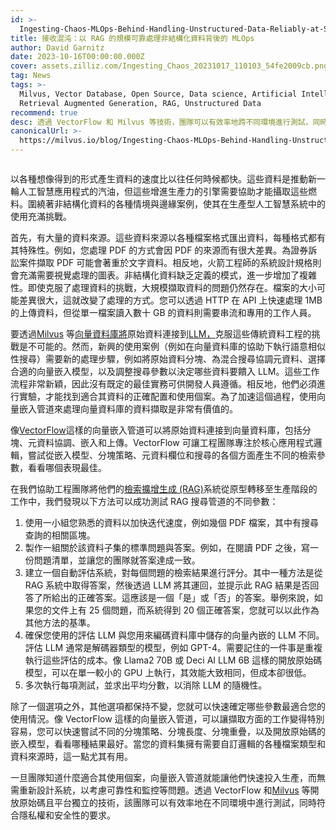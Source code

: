```yaml
---
id: >-
  Ingesting-Chaos-MLOps-Behind-Handling-Unstructured-Data-Reliably-at-Scale-for-RAG.md
title: 接收混沌：以 RAG 的規模可靠處理非結構化資料背後的 MLOps
author: David Garnitz
date: 2023-10-16T00:00:00.000Z
cover: assets.zilliz.com/Ingesting_Chaos_20231017_110103_54fe2009cb.png
tag: News
tags: >-
  Milvus, Vector Database, Open Source, Data science, Artificial Intelligence,
  Retrieval Augmented Generation, RAG, Unstructured Data
recommend: true
desc: 透過 VectorFlow 和 Milvus 等技術，團隊可以有效率地跨不同環境進行測試，同時符合隱私權和安全性的要求。
canonicalUrl: >-
  https://milvus.io/blog/Ingesting-Chaos-MLOps-Behind-Handling-Unstructured-Data-Reliably-at-Scale-for-RAG.md
---
```

<p>
  <span class="img-wrapper">
    <img translate="no" src="https://assets.zilliz.com/Ingesting_Chaos_20231017_110103_54fe2009cb.png" alt="" class="doc-image" id="" />
    <span></span>
  </span>
</p>
<p>以各種想像得到的形式產生資料的速度比以往任何時候都快。這些資料是推動新一輪人工智慧應用程式的汽油，但這些增進生產力的引擎需要協助才能攝取這些燃料。圍繞著非結構化資料的各種情境與邊緣案例，使其在生產型人工智慧系統中的使用充滿挑戰。</p>
<p>首先，有大量的資料來源。這些資料來源以各種檔案格式匯出資料，每種格式都有其特殊性。例如，您處理 PDF 的方式會因 PDF 的來源而有很大差異。為證券訴訟案件擷取 PDF 可能會著重於文字資料。相反地，火箭工程師的系統設計規格則會充滿需要視覺處理的圖表。非結構化資料缺乏定義的模式，進一步增加了複雜性。即使克服了處理資料的挑戰，大規模擷取資料的問題仍然存在。檔案的大小可能差異很大，這就改變了處理的方式。您可以透過 HTTP 在 API 上快速處理 1MB 的上傳資料，但從單一檔案讀入數十 GB 的資料則需要串流和專用的工作人員。</p>
<p>要透過<a href="https://github.com/milvus-io/milvus">Milvus</a> 等<a href="https://zilliz.com/learn/what-is-vector-database">向量資料庫將</a>原始資料連接到<a href="https://zilliz.com/glossary/large-language-models-(llms)">LLM，</a>克服這些傳統資料工程的挑戰是不可能的。然而，新興的使用案例（例如在向量資料庫的協助下執行語意相似性搜尋）需要新的處理步驟，例如將原始資料分塊、為混合搜尋協調元資料、選擇合適的向量嵌入模型，以及調整搜尋參數以決定哪些資料要饋入 LLM。這些工作流程非常新穎，因此沒有既定的最佳實務可供開發人員遵循。相反地，他們必須進行實驗，才能找到適合其資料的正確配置和使用個案。為了加速這個過程，使用向量嵌入管道來處理向量資料庫的資料擷取是非常有價值的。</p>
<p>像<a href="https://github.com/dgarnitz/vectorflow">VectorFlow</a>這樣的向量嵌入管道可以將原始資料連接到向量資料庫，包括分塊、元資料協調、嵌入和上傳。VectorFlow 可讓工程團隊專注於核心應用程式邏輯，嘗試從嵌入模型、分塊策略、元資料欄位和搜尋的各個方面產生不同的檢索參數，看看哪個表現最佳。</p>
<p>在我們協助工程團隊將他們的<a href="https://zilliz.com/use-cases/llm-retrieval-augmented-generation">檢索擴增生成 (RAG)</a>系統從原型轉移至生產階段的工作中，我們發現以下方法可以成功測試 RAG 搜尋管道的不同參數：</p>
<ol>
<li>使用一小組您熟悉的資料以加快迭代速度，例如幾個 PDF 檔案，其中有搜尋查詢的相關區塊。</li>
<li>製作一組關於該資料子集的標準問題與答案。例如，在閱讀 PDF 之後，寫一份問題清單，並讓您的團隊就答案達成一致。</li>
<li>建立一個自動評估系統，對每個問題的檢索結果進行評分。其中一種方法是從 RAG 系統中取得答案，然後透過 LLM 將其運回，並提示此 RAG 結果是否回答了所給出的正確答案。這應該是一個「是」或「否」的答案。舉例來說，如果您的文件上有 25 個問題，而系統得到 20 個正確答案，您就可以以此作為其他方法的基準。</li>
<li>確保您使用的評估 LLM 與您用來編碼資料庫中儲存的向量內嵌的 LLM 不同。評估 LLM 通常是解碼器類型的模型，例如 GPT-4。需要記住的一件事是重複執行這些評估的成本。像 Llama2 70B 或 Deci AI LLM 6B 這樣的開放原始碼模型，可以在單一較小的 GPU 上執行，其效能大致相同，但成本卻很低。</li>
<li>多次執行每項測試，並求出平均分數，以消除 LLM 的隨機性。</li>
</ol>
<p>除了一個選項之外，其他選項都保持不變，您就可以快速確定哪些參數最適合您的使用情況。像 VectorFlow 這樣的向量嵌入管道，可以讓擷取方面的工作變得特別容易，您可以快速嘗試不同的分塊策略、分塊長度、分塊重疊，以及開放原始碼的嵌入模型，看看哪種結果最好。當您的資料集擁有需要自訂邏輯的各種檔案類型和資料來源時，這一點尤其有用。</p>
<p>一旦團隊知道什麼適合其使用個案，向量嵌入管道就能讓他們快速投入生產，而無需重新設計系統，以考慮可靠性和監控等問題。透過 VectorFlow 和<a href="https://zilliz.com/what-is-milvus">Milvus</a> 等開放原始碼且平台獨立的技術，該團隊可以有效率地在不同環境中進行測試，同時符合隱私權和安全性的要求。</p>

